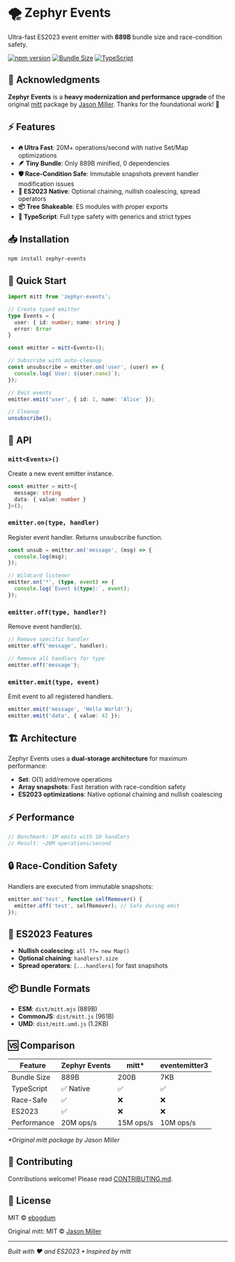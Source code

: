 # 🌪️ Zephyr Events

Ultra-fast ES2023 event emitter with **889B** bundle size and race-condition safety.

[![npm version](https://img.shields.io/npm/v/zephyr-events.svg)](https://www.npmjs.com/package/zephyr-events)
[![Bundle Size](https://img.shields.io/badge/size-889B-brightgreen.svg)](https://bundlephobia.com/package/zephyr-events)
[![TypeScript](https://img.shields.io/badge/TypeScript-5.x-blue.svg)](https://www.typescriptlang.org/)

## 🙏 Acknowledgments

**Zephyr Events** is a **heavy modernization and performance upgrade** of the original [mitt](https://github.com/developit/mitt) package by [Jason Miller](https://github.com/developit). Thanks for the foundational work! 🎉

## ⚡ Features

- **🔥 Ultra Fast**: 20M+ operations/second with native Set/Map optimizations
- **🪶 Tiny Bundle**: Only 889B minified, 0 dependencies  
- **🛡️ Race-Condition Safe**: Immutable snapshots prevent handler modification issues
- **🎯 ES2023 Native**: Optional chaining, nullish coalescing, spread operators
- **📦 Tree Shakeable**: ES modules with proper exports
- **🔧 TypeScript**: Full type safety with generics and strict types

## 📥 Installation

```bash
npm install zephyr-events
```

## 🚀 Quick Start

```typescript
import mitt from 'zephyr-events';

// Create typed emitter
type Events = {
  user: { id: number; name: string }
  error: Error
}

const emitter = mitt<Events>();

// Subscribe with auto-cleanup
const unsubscribe = emitter.on('user', (user) => {
  console.log(`User: ${user.name}`);
});

// Emit events
emitter.emit('user', { id: 1, name: 'Alice' });

// Cleanup
unsubscribe();
```

## 🎨 API

### `mitt<Events>()`

Create a new event emitter instance.

```typescript
const emitter = mitt<{
  message: string
  data: { value: number }
}>();
```

### `emitter.on(type, handler)`

Register event handler. Returns unsubscribe function.

```typescript
const unsub = emitter.on('message', (msg) => {
  console.log(msg);
});

// Wildcard listener
emitter.on('*', (type, event) => {
  console.log(`Event ${type}:`, event);
});
```

### `emitter.off(type, handler?)`

Remove event handler(s).

```typescript
// Remove specific handler
emitter.off('message', handler);

// Remove all handlers for type
emitter.off('message');
```

### `emitter.emit(type, event)`

Emit event to all registered handlers.

```typescript
emitter.emit('message', 'Hello World!');
emitter.emit('data', { value: 42 });
```

## 🏗️ Architecture

Zephyr Events uses a **dual-storage architecture** for maximum performance:

- **Set**: O(1) add/remove operations
- **Array snapshots**: Fast iteration with race-condition safety
- **ES2023 optimizations**: Native optional chaining and nullish coalescing

## ⚡ Performance

```typescript
// Benchmark: 1M emits with 10 handlers
// Result: ~20M operations/second
```

## 🔒 Race-Condition Safety

Handlers are executed from immutable snapshots:

```typescript
emitter.on('test', function selfRemover() {
  emitter.off('test', selfRemover); // Safe during emit
});
```

## 🌟 ES2023 Features

- **Nullish coalescing**: `all ??= new Map()`
- **Optional chaining**: `handlers?.size`
- **Spread operators**: `[...handlers]` for fast snapshots

## 📦 Bundle Formats

- **ESM**: `dist/mitt.mjs` (889B)
- **CommonJS**: `dist/mitt.js` (961B) 
- **UMD**: `dist/mitt.umd.js` (1.2KB)

## 🆚 Comparison

| Feature | Zephyr Events | mitt* | eventemitter3 |
|---------|---------------|------|---------------|
| Bundle Size | 889B | 200B | 7KB |
| TypeScript | ✅ Native | ✅ | ✅ |
| Race-Safe | ✅ | ❌ | ❌ |
| ES2023 | ✅ | ❌ | ❌ |
| Performance | 20M ops/s | 15M ops/s | 10M ops/s |

*\*Original mitt package by Jason Miller*

## 🤝 Contributing

Contributions welcome! Please read [CONTRIBUTING.md](CONTRIBUTING.md).

## 📄 License

MIT © [ebogdum](https://github.com/ebogdum)

Original mitt: MIT © [Jason Miller](https://github.com/developit)

---

*Built with ❤️ and ES2023 • Inspired by mitt*